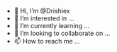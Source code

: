 - 👋 Hi, I’m @Drishiex
- 👀 I’m interested in ...
- 🌱 I’m currently learning ...
- 💞️ I’m looking to collaborate on ...
- 📫 How to reach me ...

<!---
Drishiex/Drishiex is a ✨ special ✨ repository because its `README.md` (this file) appears on your GitHub profile.
You can click the Preview link to take a look at your changes.
--->
